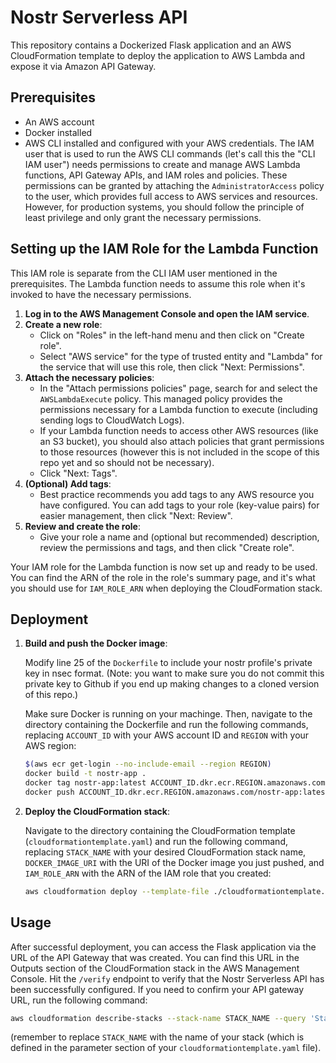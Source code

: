 # Nostr Serverless API

This repository contains a Dockerized Flask application and an AWS CloudFormation template to deploy the application to AWS Lambda and expose it via Amazon API Gateway.

## Prerequisites

- An AWS account
- Docker installed
- AWS CLI installed and configured with your AWS credentials. The IAM user that is used to run the AWS CLI commands (let's call this the "CLI IAM user") needs permissions to create and manage AWS Lambda functions, API Gateway APIs, and IAM roles and policies. These permissions can be granted by attaching the `AdministratorAccess` policy to the user, which provides full access to AWS services and resources. However, for production systems, you should follow the principle of least privilege and only grant the necessary permissions.

## Setting up the IAM Role for the Lambda Function

This IAM role is separate from the CLI IAM user mentioned in the prerequisites. The Lambda function needs to assume this role when it's invoked to have the necessary permissions.

1. **Log in to the AWS Management Console and open the IAM service**.
2. **Create a new role**:
   - Click on "Roles" in the left-hand menu and then click on "Create role".
   - Select "AWS service" for the type of trusted entity and "Lambda" for the service that will use this role, then click "Next: Permissions".
3. **Attach the necessary policies**:
   - In the "Attach permissions policies" page, search for and select the `AWSLambdaExecute` policy. This managed policy provides the permissions necessary for a Lambda function to execute (including sending logs to CloudWatch Logs).
   - If your Lambda function needs to access other AWS resources (like an S3 bucket), you should also attach policies that grant permissions to those resources (however this is not included in the scope of this repo yet and so should not be necessary).
   - Click "Next: Tags".
4. **(Optional) Add tags**:
   - Best practice recommends you add tags to any AWS resource you have configured. You can add tags to your role (key-value pairs) for easier management, then click "Next: Review".
5. **Review and create the role**:
   - Give your role a name and (optional but recommended) description, review the permissions and tags, and then click "Create role".

Your IAM role for the Lambda function is now set up and ready to be used. You can find the ARN of the role in the role's summary page, and it's what you should use for `IAM_ROLE_ARN` when deploying the CloudFormation stack.

## Deployment

1. **Build and push the Docker image**:

   Modify line 25 of the `Dockerfile` to include your nostr profile's private key in nsec format. (Note: you want to make sure you do not commit this private key to Github if you end up making changes to a cloned version of this repo.)
   
   Make sure Docker is running on your machinge. Then, navigate to the directory containing the Dockerfile and run the following commands, replacing `ACCOUNT_ID` with your AWS account ID and `REGION` with your AWS region:

   ```bash
   $(aws ecr get-login --no-include-email --region REGION)
   docker build -t nostr-app .
   docker tag nostr-app:latest ACCOUNT_ID.dkr.ecr.REGION.amazonaws.com/nostr-app:latest
   docker push ACCOUNT_ID.dkr.ecr.REGION.amazonaws.com/nostr-app:latest
   ```

2. **Deploy the CloudFormation stack**:

   Navigate to the directory containing the CloudFormation template (`cloudformationtemplate.yaml`) and run the following command, replacing `STACK_NAME` with your desired CloudFormation stack name, `DOCKER_IMAGE_URI` with the URI of the Docker image you just pushed, and `IAM_ROLE_ARN` with the ARN of the IAM role that you created:

   ```bash
   aws cloudformation deploy --template-file ./cloudformationtemplate.yaml --stack-name STACK_NAME --parameter-overrides DockerImageUri=DOCKER_IMAGE_URI LambdaExecutionRole=IAM_ROLE_ARN
   ```

## Usage

After successful deployment, you can access the Flask application via the URL of the API Gateway that was created. You can find this URL in the Outputs section of the CloudFormation stack in the AWS Management Console. Hit the `/verify` endpoint to verify that the Nostr Serverless API has been successfully configured. If you need to confirm your API gateway URL, run the following command:
```bash
aws cloudformation describe-stacks --stack-name STACK_NAME --query 'Stacks[].Outputs'
```
(remember to replace `STACK_NAME` with the name of your stack (which is defined in the parameter section of your `cloudformationtemplate.yaml` file).